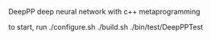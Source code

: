 DeepPP
deep neural network with c++ metaprogramming

to start, run
./configure.sh 
./build.sh
./bin/test/DeepPPTest
